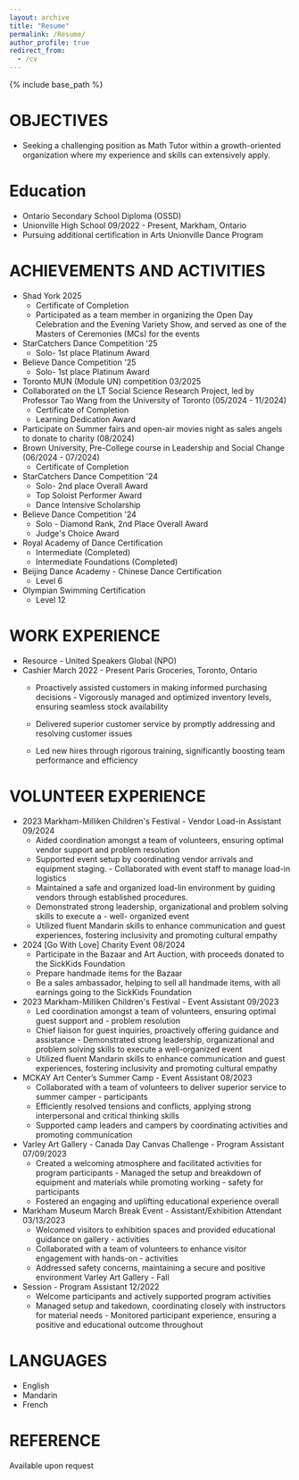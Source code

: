 ```yaml
---
layout: archive
title: "Resume"
permalink: /Resume/
author_profile: true
redirect_from:
  - /cv
---
```


{% include base_path %}

OBJECTIVES
======
* Seeking a challenging position as Math Tutor within a growth-oriented organization where my experience and skills can extensively apply. 

Education
======
* Ontario Secondary School Diploma (OSSD) 
* Unionville High School 09/2022 - Present, Markham, Ontario 
* Pursuing additional certification in Arts Unionville Dance Program 

ACHIEVEMENTS AND ACTIVITIES
======
* Shad York 2025
  * Certificate of Completion
  * Participated as a team member in organizing the Open Day Celebration and the Evening Variety Show, and served as one of the Masters of Ceremonies (MCs) for the events
* StarCatchers Dance Competition '25
  * Solo- 1st place Platinum Award    
* Believe Dance Competition '25
  * Solo- 1st place Platinum Award
* Toronto MUN (Module UN) competition 03/2025
* Collaborated on the LT Social Science Research Project, led by Professor Tao Wang from the University of Toronto (05/2024 - 11/2024) 
  * Certificate of Completion
  * Learning Dedication Award
* Participate on Summer fairs and open-air movies night as sales angels to donate to charity (08/2024)
* Brown University, Pre-College course in Leadership and Social Change (06/2024 - 07/2024)
  * Certificate of Completion
* StarCatchers Dance Competition '24
  * Solo- 2nd place Overall Award
  * Top Soloist Performer Award
  * Dance Intensive Scholarship
* Believe Dance Competition '24
  * Solo - Diamond Rank, 2nd Place Overall Award
  * Judge's Choice Award
* Royal Academy of Dance Certification
  * Intermediate (Completed)
  * Intermediate Foundations (Completed)
* Beijing Dance Academy - Chinese Dance Certification
  * Level 6
* Olympian Swimming Certification
  * Level 12
    
  
  
WORK EXPERIENCE
======
* Resource - United Speakers Global (NPO)
* Cashier March 2022 - Present Paris Groceries, Toronto, Ontario 
  * Proactively assisted customers in making informed purchasing decisions - Vigorously managed and 
  optimized inventory levels, ensuring seamless stock availability

  * Delivered superior customer service by promptly addressing and resolving customer issues 
  * Led new hires through rigorous training, significantly boosting team performance and efficiency 


VOLUNTEER EXPERIENCE
======
 * 2023 Markham-Milliken Children's Festival - Vendor Load-in Assistant 09/2024
   * Aided coordination amongst a team of volunteers, ensuring optimal vendor support and problem
  resolution
   * Supported event setup by coordinating vendor arrivals and equipment staging. - Collaborated with
  event staff to manage load-in logistics
   * Maintained a safe and organized load-lin environment by guiding vendors through established 
  procedures. 
   * Demonstrated strong leadership, organizational and problem solving skills to execute a - well-
  organized event 
   * Utilized fluent Mandarin skills to enhance communication and guest experiences, fostering 
  inclusivity and promoting cultural empathy 
* 2024 [Go With Love] Charity Event 08/2024
  * Participate in the Bazaar and Art Auction, with proceeds donated to the SickKids Foundation
  * Prepare handmade items for the Bazaar
  * Be a sales ambassador, helping to sell all handmade items, with all earnings going to the SickKids 
  Foundation 
* 2023 Markham-Milliken Children's Festival - Event Assistant 09/2023
  * Led coordination amongst a team of volunteers, ensuring optimal guest support and - problem 
  resolution
  * Chief liaison for guest inquiries, proactively offering guidance and assistance - Demonstrated strong 
  leadership, organizational and problem solving skills to execute a well-organized event 
  * Utilized fluent Mandarin skills to enhance communication and guest experiences, fostering 
  inclusivity and promoting cultural empathy 
* MCKAY Art Center’s Summer Camp - Event Assistant 08/2023
  * Collaborated with a team of volunteers to deliver superior service to summer camper - participants
  * Efficiently resolved tensions and conflicts, applying strong interpersonal and critical thinking skills
  * Supported camp leaders and campers by coordinating activities and promoting communication
* Varley Art Gallery - Canada Day Canvas Challenge - Program Assistant 07/09/2023
  * Created a welcoming atmosphere and facilitated activities for program participants - Managed the 
  setup and breakdown of equipment and materials while promoting working - safety for participants 
  * Fostered an engaging and uplifting educational experience overall
* Markham Museum March Break Event - Assistant/Exhibition Attendant 03/13/2023
  * Welcomed visitors to exhibition spaces and provided educational guidance on gallery - activities
  * Collaborated with a team of volunteers to enhance visitor engagement with hands-on - activities
  * Addressed safety concerns, maintaining a secure and positive environment Varley Art Gallery - Fall
* Session - Program Assistant 12/2022
  * Welcome participants and actively supported program activities
  * Managed setup and takedown, coordinating closely with instructors for material needs - Monitored 
  participant experience, ensuring a positive and educational outcome throughout
 
LANGUAGES
======
 * English
 * Mandarin
 * French 
  
REFERENCE
======
Available upon request
  

